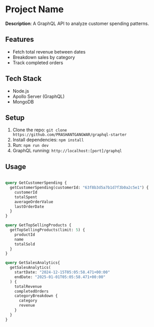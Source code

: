 # Project Name  
**Description**: A GraphQL API to analyze customer spending patterns.  

## Features  
- Fetch total revenue between dates  
- Breakdown sales by category  
- Track completed orders  

## Tech Stack  
- Node.js  
- Apollo Server (GraphQL)  
- MongoDB  

## Setup  
1. Clone the repo: `git clone https://github.com/PRASHANTGANGWAR/graphql-starter`  
2. Install dependencies: `npm install`  
3. Run: `npm run dev`  
4. GraphQL running: `http://localhost:[port]/graphql`

## Usage  
```graphql

query GetCustomerSpending {
  getCustomerSpending(customerId: "63f8b3d5a7b1d7f3b0a2c5e1") {
    customerId
    totalSpent
    averageOrderValue
    lastOrderDate
  }
}

query GetTopSellingProducts {
  getTopSellingProducts(limit: 5) {
    productId
    name
    totalSold
  }
}

query GetSalesAnalytics{
  getSalesAnalytics(
    startDate: "2024-12-15T05:05:58.471+00:00"
    endDate: "2025-01-01T05:05:58.471+00:00"
  ) {
    totalRevenue
    completedOrders
    categoryBreakdown {
      category
      revenue
    }
  }
}